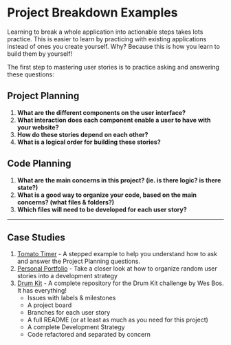 # Project Breakdown Examples

Learning to break a whole application into actionable steps takes lots practice.  This is easier to learn by practicing with existing applications instead of ones you create yourself. Why? Because this is how you learn to build them by yourself!

The first step to mastering user stories is to practice asking and answering these questions:

## Project Planning

1. **What are the different components on the user interface?**
1. **What interaction does each component enable a user to have with your website?**
1. **How do these stories depend on each other?**
1. **What is a logical order for building these stories?**

## Code Planning

1. **What are the main concerns in this project? (ie. is there logic? is there state?)**
1. **What is a good way to organize your code, based on the main concerns? (what files & folders?)**
1. **Which files will need to be developed for each user story?**

---

## Case Studies

1. [Tomato Timer](./tomato-timer.md) - A stepped example to help you understand how to ask and answer the Project Planning questions.
1. [Personal Portfolio](https://github.com/elewa-student/User-Centered-Development) - Take a closer look at how to organize random user stories into a development strategy
1. [Drum Kit](https://github.com/HackYourFutureBelgium/drum-kit) - A complete repository for the Drum Kit challenge by Wes Bos.  It has everything!
    * Issues with labels & milestones
    * A project board
    * Branches for each user story
    * A full README (or at least as much as you need for this project)
    * A complete Development Strategy
    * Code refactored and separated by concern


